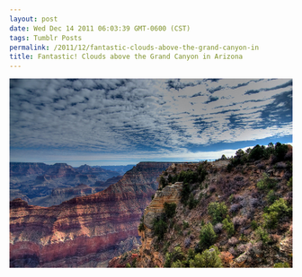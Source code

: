 ```yaml
---
layout: post
date: Wed Dec 14 2011 06:03:39 GMT-0600 (CST)
tags: Tumblr Posts
permalink: /2011/12/fantastic-clouds-above-the-grand-canyon-in
title: Fantastic! Clouds above the Grand Canyon in Arizona
---
```


![](/public/assets/tumblr/tumblr_lw7063oWZP1qa4klho1_1280.jpg)
